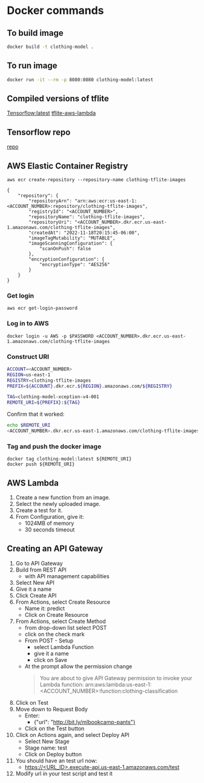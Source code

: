 # Docker commands

## To build image

```bash
docker build -t clothing-model .
```

## To run image

```bash
docker run -it --rm -p 8080:8080 clothing-model:latest
```

## Compiled versions of tflite

[Tensorflow:latest](https://github.com/tensorflow/tensorflow/releases)
[tflite-aws-lambda](https://github.com/alexeygrigorev/tflite-aws-lambda)

## Tensorflow repo

[repo](https://github.com/tensorflow/tensorflow.git)

## AWS Elastic Container Registry

```aws
aws ecr create-repository --repository-name clothing-tflite-images

{
    "repository": {
        "repositoryArn": "arn:aws:ecr:us-east-1:<ACCOUNT_NUMBER>:repository/clothing-tflite-images",
        "registryId": "<ACCOUNT_NUMBER>",
        "repositoryName": "clothing-tflite-images",
        "repositoryUri": "<ACCOUNT_NUMBER>.dkr.ecr.us-east-1.amazonaws.com/clothing-tflite-images",
        "createdAt": "2022-11-18T20:15:45-06:00",
        "imageTagMutability": "MUTABLE",
        "imageScanningConfiguration": {
            "scanOnPush": false
        },
        "encryptionConfiguration": {
            "encryptionType": "AES256"
        }
    }
}
```

### Get login

```aws
aws ecr get-login-password
```

### Log in to AWS

```aws
docker login -u AWS -p $PASSWORD <ACCOUNT_NUMBER>.dkr.ecr.us-east-1.amazonaws.com/clothing-tflite-images
```

### Construct URI

```bash
ACCOUNT=<ACCOUNT_NUMBER>
REGION=us-east-1
REGISTRY=clothing-tflite-images
PREFIX=${ACCOUNT}.dkr.ecr.${REGION}.amazonaws.com/${REGISTRY}

TAG=clothing-model-xception-v4-001
REMOTE_URI=${PREFIX}:${TAG}
```

Confirm that it worked:

```bash
echo $REMOTE_URI
<ACCOUNT_NUMBER>.dkr.ecr.us-east-1.amazonaws.com/clothing-tflite-images:clothing-model-xception-v4-001
```

### Tag and push the docker image

```docker
docker tag clothing-model:latest ${REMOTE_URI}
docker push ${REMOTE_URI}
```

## AWS Lambda

1. Create a new function from an image.
2. Select the newly uploaded image.
3. Create a test for it.
4. From Configuration, give it:
    * 1024MB of memory
    * 30 seconds timeout

## Creating an API Gateway

1. Go to API Gateway
2. Build from REST API
    * with API management capabilities
3. Select New API
4. Give it a name
5. Click Create API
6. From Actions, select Create Resource
    * Name it: predict
    * Click on Create Resource
7. From Actions, select Create Method
    * from drop-down list select POST
    * click on the check mark
    * From POST - Setup
        * select Lambda Function
        * give it a name
        * click on Save
    * At the prompt allow the permission change
        > You are about to give API Gateway permission to invoke your Lambda function:
arn:aws:lambda:us-east-1:<ACCOUNT_NUMBER>:function:clothing-classification
8. Click on Test
9. Move down to Request Body
    * Enter:
        * {"url": "http://bit.ly/mlbookcamp-pants"}
    * Click on the Test button
10. Click on Actions again, and select Deploy API
    * Select New Stage
    * Stage name: test
    * Click on Deploy button
11. You should have an test url now:
    * [https://<URL_ID>.execute-api.us-east-1.amazonaws.com/test](https://<URL_ID>.execute-api.us-east-1.amazonaws.com/test)
12. Modify url in your test script and test it
